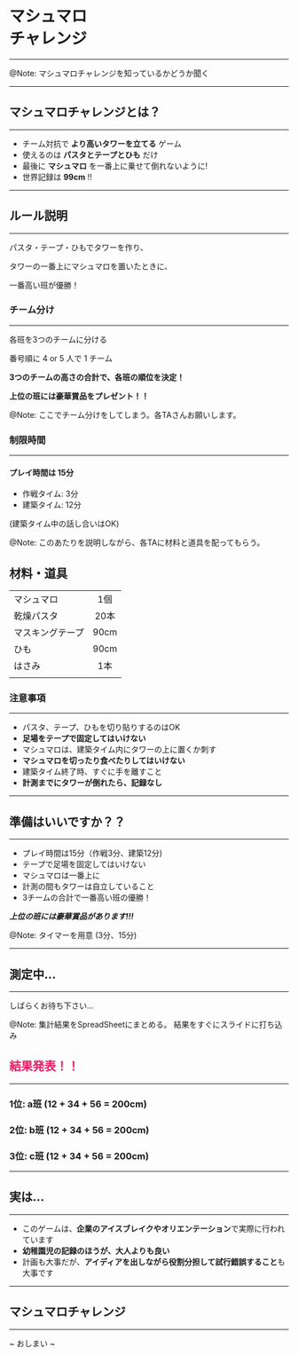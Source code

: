 <!-- .element data-background="image/marshmallow-coffee.jpg" -->
# マシュマロ<br>チャレンジ
___
@Note:
マシュマロチャレンジを知っているかどうか聞く

---

<!-- .element data-background="image/skytree.jpg" -->

## マシュマロチャレンジとは？
___
- チーム対抗で **より高いタワーを立てる** ゲーム<!-- .element: class="fragment" data-fragment-index="1" -->
- 使えるのは **パスタとテープとひも** だけ<!-- .element: class="fragment" data-fragment-index="2" -->
- 最後に **マシュマロ** を一番上に乗せて倒れないように!<!-- .element: class="fragment" data-fragment-index="3" -->
- 世界記録は **99cm** !!<!-- .element: class="fragment" data-fragment-index="4" -->

---

<!-- .element data-background="image/skytree.jpg" -->

## ルール説明
___
パスタ・テープ・ひもでタワーを作り、<!-- .element: class="fragment" data-fragment-index="1" -->

タワーの一番上にマシュマロを置いたときに、<!-- .element: class="fragment" data-fragment-index="2" -->

一番高い班が優勝！<!-- .element: class="fragment" data-fragment-index="3" -->

>>>

<!-- .element data-background="image/enjin_people.png" data-background-color="#A5D6A7" -->

### チーム分け
___
各班を3つのチームに分ける<!-- .element: class="fragment" data-fragment-index="1" -->

番号順に 4 or 5 人で 1 チーム<!-- .element: class="fragment" data-fragment-index="1" -->

**3つのチームの高さの合計で、各班の順位を決定！**<!-- .element: class="fragment" data-fragment-index="2" -->

**上位の班には豪華賞品をプレゼント！！**<!-- .element: class="fragment" data-fragment-index="3" -->

@Note:
ここでチーム分けをしてしまう。各TAさんお願いします。

>>>

<!-- .element data-background="image/timer.png" data-background-size="50%" data-background-color="#C5E1A5" -->

### 制限時間
___
#### プレイ時間は 15分<!-- .element: class="fragment" data-fragment-index="1" -->
- 作戦タイム: 3分<!-- .element: class="fragment" data-fragment-index="2" -->
- 建築タイム: 12分<!-- .element: class="fragment" data-fragment-index="3" -->

(建築タイム中の話し合いはOK)<!-- .element: class="fragment" data-fragment-index="4" -->

@Note:
このあたりを説明しながら、各TAに材料と道具を配ってもらう。

>>>

<!-- .element data-background="image/goods.jpg" -->

## 材料・道具

|||
|:----------|:---------:|
| マシュマロ | 1個 |
| 乾燥パスタ | 20本 |
| マスキングテープ | 90cm |
| ひも | 90cm |
| はさみ | 1本 |
|||

>>>

<!-- .element data-background="image/caution.png" data-background-size="50%" data-background-color="#E6EE9C" -->

### 注意事項
___
- パスタ、テープ、ひもを切り貼りするのはOK
- **足場をテープで固定してはいけない**
- マシュマロは、建築タイム内にタワーの上に置くか刺す
- **マシュマロを切ったり食べたりしてはいけない**
- 建築タイム終了時、すぐに手を離すこと
- **計測までにタワーが倒れたら、記録なし**

---

<!-- .element data-background="image/skytree.jpg" -->

## 準備はいいですか？？
___
- プレイ時間は15分（作戦3分、建築12分)
- テープで足場を固定してはいけない
- マシュマロは一番上に
- 計測の間もタワーは自立していること
- 3チームの合計で一番高い班の優勝！

***上位の班には豪華賞品があります!!!***

@Note:
タイマーを用意 (3分、15分)

---

<!-- .element data-background="image/skytree.jpg" -->

## 測定中...
___
しばらくお待ち下さい...

@Note:
集計結果をSpreadSheetにまとめる。
結果をすぐにスライドに打ち込み

>>>

<!-- .element data-background="image/skytree.jpg" -->

## <span style="color:#E91E63">結果発表！！</span>
___
### 1位: **a班 (12 + 34 + 56 = 200cm)**<!-- .element: class="fragment" data-fragment-index="3" -->

### 2位: **b班 (12 + 34 + 56 = 200cm)**<!-- .element: class="fragment" data-fragment-index="2" -->

### 3位: **c班 (12 + 34 + 56 = 200cm)**<!-- .element: class="fragment" data-fragment-index="1" -->

---

<!-- .element data-background="image/ted.png" -->

## 実は...
___
- このゲームは、**企業のアイスブレイクやオリエンテーション**で実際に行われています
- **幼稚園児の記録のほうが、大人よりも良い**
- 計画も大事だが、**アイディアを出しながら役割分担して試行錯誤すること**も大事です

---

<!-- .element data-background="image/marshmallow-coffee.jpg" -->

## マシュマロチャレンジ
___
~ おしまい ~